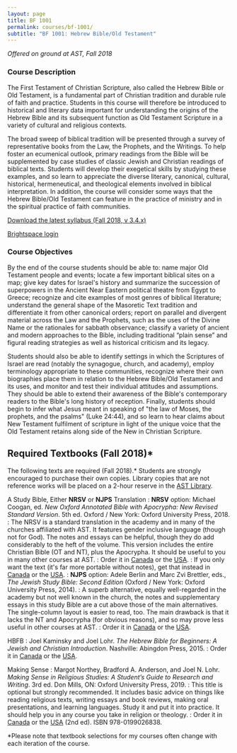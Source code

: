 ```yaml
---
layout: page
title: BF 1001
permalink: courses/bf-1001/
subtitle: "BF 1001: Hebrew Bible/Old Testament"
---
```


*Offered on ground at AST, Fall 2018*

### Course Description

The First Testament of Christian Scripture, also called the Hebrew Bible
or Old Testament, is a fundamental part of Christian tradition and
durable rule of faith and practice. Students in this course will
therefore be introduced to historical and literary data important for
understanding the origins of the Hebrew Bible and its subsequent
function as Old Testament Scripture in a variety of cultural and
religious contexts.

The broad sweep of biblical tradition will be presented through a survey
of representative books from the Law, the Prophets, and the Writings. To
help foster an ecumenical outlook, primary readings from the Bible will
be supplemented by case studies of classic Jewish and Christian readings
of biblical texts. Students will develop their exegetical skills by
studying these examples, and so learn to appreciate the diverse
literary, canonical, cultural, historical, hermeneutical, and
theological elements involved in biblical interpretation. In addition,
the course will consider some ways that the Hebrew Bible/Old Testament
can feature in the practice of ministry and in the spiritual practice of
faith communities.

[Download the latest syllabus (Fall 2018, v 3.4.x)](https://github.com/danieldriver/Syllabi/raw/master/BF/BF%201001-Driver%202018.pdf)

<!--
Download the latest syllabus for each version of the course: [AST Campus (Fall 2017, v 3.2.x)](https://github.com/danieldriver/Syllabi/raw/master/BF/BF%201001-Driver%202017.pdf)
or [Online (Fall 2017, v 3.2.x-i)](https://github.com/danieldriver/Syllabi/raw/master/BF/BF%201001(Int)-Driver%202017.pdf).
 -->

[Brightspace login](https://smu.brightspace.com/d2l/login)

### Course Objectives

By the end of the course students should be able to:
	name major Old Testament people and events;
	locate a few important biblical sites on a map;
	give key dates for Israel's history and summarize the succession of superpowers in the Ancient Near Eastern political theatre from Egypt to Greece;
	recognize and cite examples of most genres of biblical literature;
	understand the general shape of the Masoretic Text tradition and differentiate it from other canonical orders;
	report on parallel and divergent material across the Law and the Prophets, such as the uses of the Divine Name or the rationales for sabbath observance;
	classify a variety of ancient and modern approaches to the Bible, including traditional “plain sense” and figural reading strategies as well as historical criticism and its legacy.

Students should also be able to identify settings in which the
Scriptures of Israel are read (notably the synagogue, church, and
academy), employ terminology appropriate to these communities, recognize
where their own biographies place them in relation to the Hebrew
Bible/Old Testament and its uses, and monitor and test their individual
attitudes and assumptions. They should be able to extend their awareness
of the Bible's contemporary readers to the Bible's long history of
reception. Finally, students should begin to infer what Jesus meant in
speaking of "the law of Moses, the prophets, and the psalms" (Luke
24:44), and so learn to hear claims about New Testament fulfilment of
scripture in light of the unique voice that the Old Testament retains
along side of the New in Christian Scripture.


## Required Textbooks (Fall 2018)*

The following texts are required (Fall 2018).* Students are strongly
encouraged to purchase their own copies. Library copies that are not
reference works will be placed on a 2-hour reserve in the [AST Library](http://www.astheology.ns.ca/library/index.html).

A Study Bible, Either **NRSV** or **NJPS** Translation
: **NRSV** option: Michael Coogan, ed. *New Oxford Annotated Bible with Apocrypha: New Revised Standard Version*. 5th ed. Oxford / New York: Oxford University Press, 2018.
: The NRSV is a standard translation in the academy and in many of the churches affiliated with AST. It features gender inclusive language (though not for God). The notes and essays can be helpful, though they do add considerably to the heft of the volume. This version includes the entire Christian Bible (OT and NT), plus the Apocrypha. It should be useful to you in many other courses at AST.
: Order it in [Canada](https://amzn.to/2NOKgx9) or the [USA](https://amzn.to/2LGyhnU).
: If you only want the text (it's far more portable without notes), get that instead in [Canada](https://amzn.to/2NQjUuE) or the [USA](https://amzn.to/2NOK9BJ).
: **NJPS** option: Adele Berlin and Marc Zvi Brettler, eds., *The Jewish Study Bible: Second Edition* (Oxford / New York: Oxford University Press, 2014).
: A superb alternative, equally well-regarded in the academy but not well known in the church, the notes and supplementary essays in this study Bible are a cut above those of the main alternatives. The single-column layout is easier to read, too. The main drawback is that it lacks the NT and Apocrypha (for obvious reasons), and so may prove less useful in other courses at AST.
: Order it in [Canada](http://amzn.to/2xwbr8v) or the [USA](http://amzn.to/2wmrRQV).

HBFB
: Joel Kaminsky and Joel Lohr. *The Hebrew Bible for Beginners: A Jewish and Christian Introduction*. Nashville: Abingdon Press, 2015.
: Order it in [Canada](http://amzn.to/2wfGzKY) or the [USA](http://amzn.to/2wmqwJJ).

Making Sense
: Margot Northey, Bradford A. Anderson, and Joel N. Lohr. *Making Sense in Religious Studies: A Student’s Guide to Research and Writing*. 3rd ed. Don Mills, ON: Oxford University Press, 2019.
: This title is optional but strongly recommended. It includes basic advice on things like reading religious texts, writing essays and book reviews, making oral presentations, and learning languages. Study it and put it into practice. It should help you in any course you take in religion or theology.
: Order it in [Canada](https://amzn.to/2LKTIEf) or the [USA](https://amzn.to/2K5kjXJ) (2nd ed). ISBN 978-0199026838.

<!--
tk
: tk
: Order it in [Canada]() or the [USA]().
-->

*Please note that textbook selections for my courses often change with each iteration of the course.
